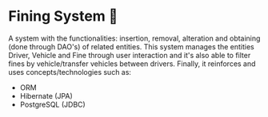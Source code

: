 # Fining System 🚦

A system with the functionalities: insertion, removal, alteration and obtaining (done through DAO's) of related entities. This system manages the entities Driver, Vehicle and Fine through user interaction and it's also able to filter fines by vehicle/transfer vehicles between drivers. Finally, it reinforces and uses concepts/technologies such as:

* ORM
* Hibernate (JPA)
* PostgreSQL (JDBC)

